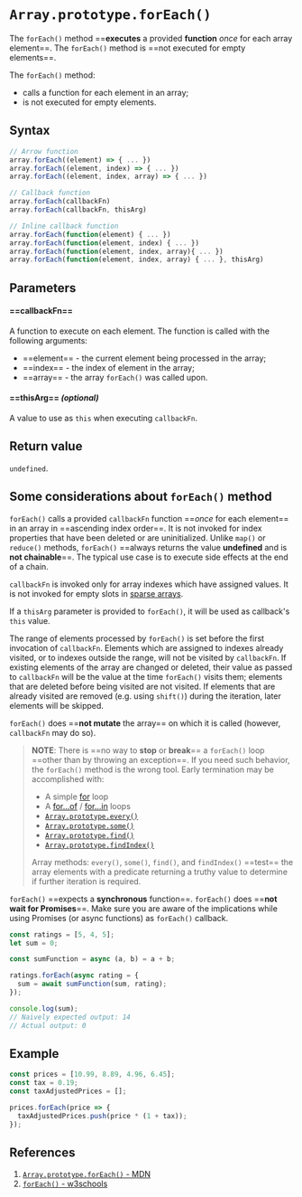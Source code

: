 # `Array.prototype.forEach()`

The `forEach()` method ==**executes** a provided **function** _once_ for each array element==. The `forEach()` method is ==not executed for empty elements==.

The `forEach()` method:

- calls a function for each element in an array;
- is not executed for empty elements.

## Syntax

```js
// Arrow function
array.forEach((element) => { ... })
array.forEach((element, index) => { ... })
array.forEach((element, index, array) => { ... })

// Callback function
array.forEach(callbackFn)
array.forEach(callbackFn, thisArg)

// Inline callback function
array.forEach(function(element) { ... })
array.forEach(function(element, index) { ... })
array.forEach(function(element, index, array){ ... })
array.forEach(function(element, index, array) { ... }, thisArg)
```

## Parameters

#### ==**callbackFn**==

A function to execute on each element. The function is called with the following arguments:

- ==element== - the current element being processed in the array;
- ==index== - the index of element in the array;
- ==array== - the array `forEach()` was called upon.

#### ==**thisArg**== _(optional)_

A value to use as `this` when executing `callbackFn`.

## Return value

`undefined`.

## Some considerations about `forEach()` method

`forEach()` calls a provided `callbackFn` function ==_once_ for each element== in an array in ==ascending index order==. It is not invoked for index properties that have been deleted or are uninitialized. Unlike `map()` or `reduce()` methods, `forEach()` ==always returns the value **undefined** and is **not chainable**==. The typical use case is to execute side effects at the end of a chain.

`callbackFn` is invoked only for array indexes which have assigned values. It is not invoked for empty slots in [sparse arrays](https://developer.mozilla.org/en-US/docs/Web/JavaScript/Guide/Indexed_collections#sparse_arrays).

If a `thisArg` parameter is provided to `forEach()`, it will be used as callback's `this` value.

The range of elements processed by `forEach()` is set before the first invocation of `callbackFn`. Elements which are assigned to indexes already visited, or to indexes outside the range, will not be visited by `callbackFn`. If existing elements of the array are changed or deleted, their value as passed to `callbackFn` will be the value at the time `forEach()` visits them; elements that are deleted before being visited are not visited. If elements that are already visited are removed (e.g. using `shift()`) during the iteration, later elements will be skipped.

`forEach()` does ==**not mutate** the array== on which it is called (however, `callbackFn` may do so).

> **NOTE**: There is ==no way to **stop** or **break**== a `forEach()` loop ==other than by throwing an exception==. If you need such behavior, the `forEach()` method is the wrong tool. Early termination may be accomplished with:
>
> - A simple [for](https://developer.mozilla.org/en-US/docs/Web/JavaScript/Reference/Statements/for) loop
> - A [for...of](https://developer.mozilla.org/en-US/docs/Web/JavaScript/Reference/Statements/for...of) / [for...in](https://developer.mozilla.org/en-US/docs/Web/JavaScript/Reference/Statements/for...in) loops
> - [`Array.prototype.every()`](https://developer.mozilla.org/en-US/docs/Web/JavaScript/Reference/Global_Objects/Array/every)
> - [`Array.prototype.some()`](https://developer.mozilla.org/en-US/docs/Web/JavaScript/Reference/Global_Objects/Array/some)
> - [`Array.prototype.find()`](https://developer.mozilla.org/en-US/docs/Web/JavaScript/Reference/Global_Objects/Array/find)
> - [`Array.prototype.findIndex()`](https://developer.mozilla.org/en-US/docs/Web/JavaScript/Reference/Global_Objects/Array/findIndex)
>
> Array methods: `every()`, `some()`, `find()`, and `findIndex()` ==test== the array elements with a predicate returning a truthy value to determine if further iteration is required.

`forEach()` ==expects a **synchronous** function==. `forEach()` does ==**not wait for Promises**==. Make sure you are aware of the implications while using Promises (or async functions) as `forEach()` callback.

```js
const ratings = [5, 4, 5];
let sum = 0;

const sumFunction = async (a, b) = a + b;

ratings.forEach(async rating = {
  sum = await sumFunction(sum, rating);
});

console.log(sum);
// Naively expected output: 14
// Actual output: 0
```

## Example

```js
const prices = [10.99, 8.89, 4.96, 6.45];
const tax = 0.19;
const taxAdjustedPrices = [];

prices.forEach(price => {
  taxAdjustedPrices.push(price * (1 + tax));
});
```

## References

1. [`Array.prototype.forEach()` - MDN](https://developer.mozilla.org/en-US/docs/Web/JavaScript/Reference/Global_Objects/Array/forEach)
2. [`forEach()` - w3schools](https://www.w3schools.com/jsref/jsref_foreach.asp)
